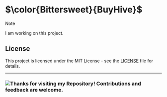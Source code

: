 # $\color{Bittersweet}{BuyHive}$

> [!NOTE]
> I am working on this project.

## License

This project is licensed under the MIT License - see the [LICENSE](LICENSE) file for details.

---

### ![Thanks for visiting my Repository! Contributions and feedback are welcome.](https://img.shields.io/badge/Thanks%20for%20visiting%20my%20Repository!%20Contributions%20and%20feedback%20are%20welcome.-red?style=for-the-badge)
